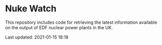 # Nuke Watch

This repository includes code for retrieving the latest information available on the output of EDF nuclear power plants in the UK.

Last updated: 2021-01-15 18:18